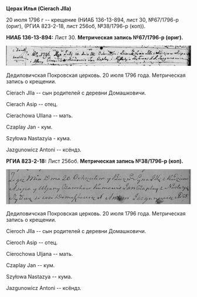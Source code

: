 **Церах Илья (Cierach Jlla)**

20 июля 1796 г -- крещение (НИАБ 136-13-894, лист 30, №67/1796-р (ориг),
(РГИА 823-2-18, лист 256об, №38/1796-р (коп)).

**НИАБ 136-13-894:** Лист 30. **Метрическая запись №67/1796-р (ориг).**

![](./media/0467f00a43165368639e71071814b625032ab0f8.png)

Дедиловичская Покровская церковь. 20 июля 1796 года. Метрическая запись
о крещении.

Cierach Jlla -- сын родителей с деревни Домашковичи.

Cierach Asip -- отец.

Cierachowa Ullana -- мать.

Czaplay Jan - кум.

Szyłowa Nastazyia - кума.

Jazgunowicz Antoni -- ксёндз.

**РГИА 823-2-18:** Лист 256об. **Метрическая запись №38/1796-р (коп).**

![](./media/0c8142b27e9dd538ea0e464998ad268dfb99057a.png)

Дедиловичская Покровская церковь. 20 июля 1796 года. Метрическая запись
о крещении.

Cieroch Jlla -- сын родителей с деревни Домашковичи.

Cieroch Asip -- отец.

Cierochowa Uljana -- мать.

Czaplay Jan -- кум.

Szyłowa Nastazya -- кума.

Jazgunowicz Antoni -- ксёндз.
